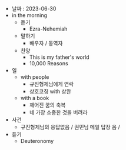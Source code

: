 - 날짜 : 2023-06-30
- in the morning
	- 듣기
		- Ezra-Nehemiah
	- 말하기
		-  배우자 / 동역자 
	- 찬양
		- This is my father's world
		- 10,000 Reasons
- 일
	- with people
		- 규진형제님에게 연락
		- 상호코칭 with 상완
	- with a book
		- 깨어진 꿈의 축복
		- 네 가장 소중한 것을 버려라
- 사건
	- 규진형제님의 응답없음 / 권민님 메일 답장 옴 / 
- 듣기
	- Deuteronomy 
